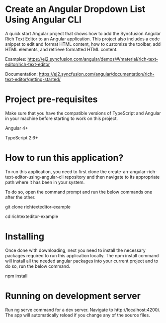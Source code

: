 # Create an Angular Dropdown List Using Angular CLI

A quick start Angular project that shows how to add the Syncfusion Angular Rich Text Editor to an Angular application. This project also includes a code snippet to edit and format HTML content, how to customize the toolbar, add HTML elements, and retrieve formatted HTML content.


Examples: https://ej2.syncfusion.com/angular/demos/#/material/rich-text-editor/rich-text-editor
 
Documentation: https://ej2.syncfusion.com/angular/documentation/rich-text-editor/getting-started/  


# Project pre-requisites

Make sure that you have the compatible versions of TypeScript and Angular in your machine before starting to work on this project.

Angular 4+

TypeScript 2.6+

# How to run this application?

To run this application, you need to first clone the create-an-angular-rich-text-editor-using-angular-cli repository and then navigate to its appropriate path where it has been in your system.

To do so, open the command prompt and run the below commands one after the other.

git clone  richtexteditor-example

cd richtexteditor-example

# Installing

Once done with downloading, next you need to install the necessary packages required to run this application locally. The npm install command will install all the needed angular packages into your current project and to do so, run the below command.

npm install

# Running on development server

Run ng serve command for a dev server. Navigate to http://localhost:4200/. The app will automatically reload if you change any of the source files.


